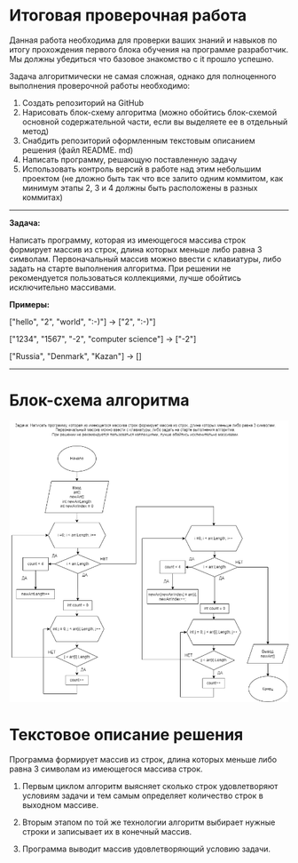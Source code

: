 # Итоговая проверочная работа

Данная работа необходима для проверки ваших знаний и навыков по итогу прохождения первого блока обучения на программе разработчик. Мы должны убедиться что базовое знакомство с it прошло успешно.

Задача алгоритмически не самая сложная, однако для полноценного выполнения проверочной работы необходимо:
1. Создать репозиторий на GitHub
2. Нарисовать блок-схему алгоритма (можно обойтись блок-схемой основной содержательной части, если вы выделяете ее в отдельный метод)
3. Снабдить репозиторий оформленным текстовым описанием решения (файл README. md)
4. Написать программу, решающую поставленную задачу
5. Использовать контроль версий в работе над этим небольшим проектом (не дложно быть так что все залито одним коммитом, как минимум этапы 2, 3 и 4 должны быть расположены в разных коммитах)

---

**Задача:** 

Написать программу, которая из имеющегося массива строк формирует массив из строк, длина которых меньше либо равна 3 символам. Первоначальный массив можно ввести с клавиатуры, либо задать на старте выполнения алгоритма. При решении не рекомендуется пользоваться коллекциями, лучше обойтись исключительно массивами.

**Примеры:**

["hello", "2", "world", ":-)"] -> ["2", ":-)"]

["1234", "1567", "-2", "computer science"] -> ["-2"]

["Russia", "Denmark", "Kazan"] -> []

---

# Блок-схема алгоритма
![Рисунок блок-схемы алгоритма](FinalHomeWork.png)

# Текстовое описание решения

Программа формирует массив из строк, длина которых меньше либо равна 3 символам из имеющегося массива строк.

1. Первым циклом алгоритм выясняет сколько строк удовлетворяют условиям задачи и тем самым определяет количество строк в выходном массиве.

2. Вторым этапом по той же технологии алгоритм выбирает нужные строки и записывает их в конечный массив.

3. Программа выводит массив удовлетворяющий условию задачи.